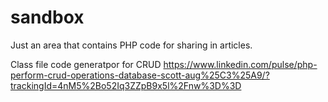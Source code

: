 # sandbox

Just an area that contains PHP code for sharing in articles.

Class file code generatpor for CRUD https://www.linkedin.com/pulse/php-perform-crud-operations-database-scott-aug%25C3%25A9/?trackingId=4nM5%2Bo52Iq3ZZpB9x5l%2Fnw%3D%3D
